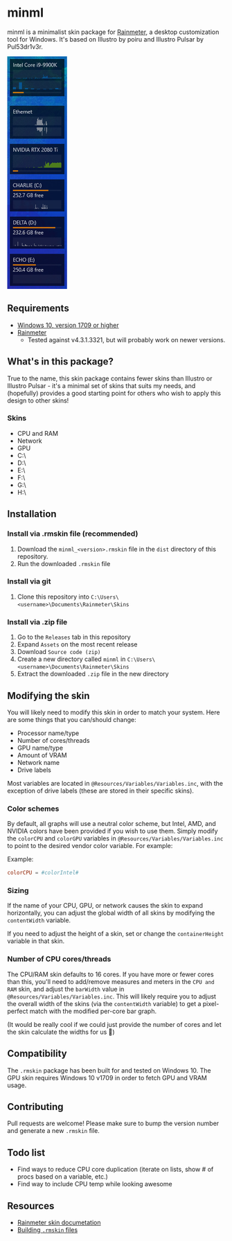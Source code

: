 # minml

minml is a minimalist skin package for [Rainmeter](https://www.rainmeter.net/), a desktop customization tool for Windows.  It's based on Illustro by poiru and Illustro Pulsar by Pul53dr1v3r.

![minml skin package for Rainmeter](https://raw.githubusercontent.com/eamq/minml/master/minml.png)

## Requirements

- [Windows 10, version 1709 or higher](https://docs.microsoft.com/en-us/windows/release-information/status-windows-10-1709)
- [Rainmeter](https://www.rainmeter.net/)
  - Tested against v4.3.1.3321, but will probably work on newer versions.

## What's in this package?

True to the name, this skin package contains fewer skins than Illustro or Illustro Pulsar - it's a minimal set of skins that suits my needs, and (hopefully) provides a good starting point for others who wish to apply this design to other skins!

### Skins
- CPU and RAM
- Network
- GPU
- C:\
- D:\
- E:\
- F:\
- G:\
- H:\

## Installation

### Install via .rmskin file (recommended)

1. Download the `minml_<version>.rmskin` file in the `dist` directory of this repository.
1. Run the downloaded `.rmskin` file

### Install via git

1. Clone this repository into `C:\Users\<username>\Documents\Rainmeter\Skins`

### Install via .zip file

1. Go to the `Releases` tab in this repository
1. Expand `Assets` on the most recent release
1. Download `Source code (zip)`
1. Create a new directory called `minml` in `C:\Users\<username>\Documents\Rainmeter\Skins`
1. Extract the downloaded `.zip` file in the new directory

## Modifying the skin

You will likely need to modify this skin in order to match your system.  Here are some things that you can/should change:

- Processor name/type
- Number of cores/threads
- GPU name/type
- Amount of VRAM
- Network name
- Drive labels

Most variables are located in `@Resources/Variables/Variables.inc`, with the exception of drive labels (these are stored in their specific skins).

### Color schemes

By default, all graphs will use a neutral color scheme, but Intel, AMD, and NVIDIA colors have been provided if you wish to use them.  Simply modify the `colorCPU` and `colorGPU` variables in `@Resources/Variables/Variables.inc` to point to the desired vendor color variable.  For example:

Example:
```toml
colorCPU = #colorIntel#
```

### Sizing

If the name of your CPU, GPU, or network causes the skin to expand horizontally, you can adjust the global width of all skins by modifying the `contentWidth` variable.

If you need to adjust the height of a skin, set or change the `containerHeight` variable in that skin.

### Number of CPU cores/threads

The CPU/RAM skin defaults to 16 cores.  If you have more or fewer cores than this, you'll need to add/remove measures and meters in the `CPU and RAM` skin, and adjust the `barWidth` value in `@Resources/Variables/Variables.inc`.  This will likely require you to adjust the overall width of the skins (via the `contentWidth` variable) to get a pixel-perfect match with the modified per-core bar graph.

(It would be really cool if we could just provide the number of cores and let the skin calculate the widths for us :thinking:)

## Compatibility

The `.rmskin` package has been built for and tested on Windows 10.  The GPU skin requires Windows 10 v1709 in order to fetch GPU and VRAM usage.

## Contributing

Pull requests are welcome!  Please make sure to bump the version number and generate a new `.rmskin` file.

## Todo list

- Find ways to reduce CPU core duplication (iterate on lists, show # of procs based on a variable, etc.)
- Find way to include CPU temp while looking awesome

## Resources
- [Rainmeter skin documetation](https://docs.rainmeter.net/manual/skins/)
- [Building `.rmskin` files](https://docs.rainmeter.net/manual/distributing-skins/)
